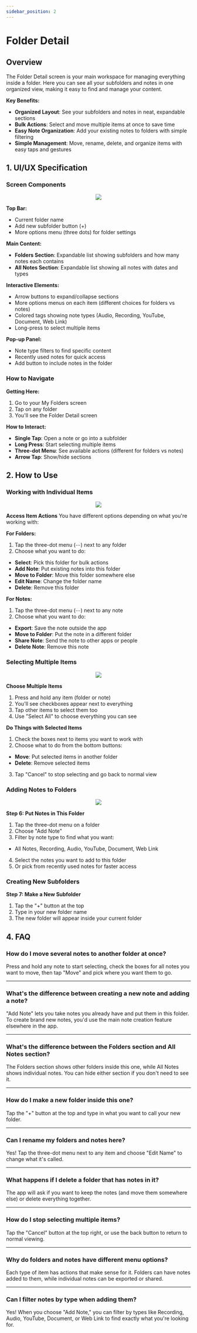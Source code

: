 ```yaml
---
sidebar_position: 2
---
```


# Folder Detail

## Overview

The Folder Detail screen is your main workspace for managing everything inside a folder. Here you can see all your subfolders and notes in one organized view, making it easy to find and manage your content.

**Key Benefits:**

- **Organized Layout**: See your subfolders and notes in neat, expandable sections
- **Bulk Actions**: Select and move multiple items at once to save time
- **Easy Note Organization**: Add your existing notes to folders with simple filtering
- **Simple Management**: Move, rename, delete, and organize items with easy taps and gestures

## 1. UI/UX Specification

### Screen Components

<p align="center">
<img src="https://pub-661d733d32f14d8684c7617d2f2e3372.r2.dev/docs/folderdetail_overview.png" />
<br/>
</p>

**Top Bar:**

- Current folder name
- Add new subfolder button (+)
- More options menu (three dots) for folder settings

**Main Content:**

- **Folders Section**: Expandable list showing subfolders and how many notes each contains
- **All Notes Section**: Expandable list showing all notes with dates and types

**Interactive Elements:**

- Arrow buttons to expand/collapse sections
- More options menus on each item (different choices for folders vs notes)
- Colored tags showing note types (Audio, Recording, YouTube, Document, Web Link)
- Long-press to select multiple items

**Pop-up Panel:**

- Note type filters to find specific content
- Recently used notes for quick access
- Add button to include notes in the folder

### How to Navigate

**Getting Here:**

1. Go to your My Folders screen
2. Tap on any folder
3. You'll see the Folder Detail screen

**How to Interact:**

- **Single Tap**: Open a note or go into a subfolder
- **Long Press**: Start selecting multiple items
- **Three-dot Menu**: See available actions (different for folders vs notes)
- **Arrow Tap**: Show/hide sections

## 2. How to Use

### Working with Individual Items

<p align="center">
<img src="https://pub-661d733d32f14d8684c7617d2f2e3372.r2.dev/docs/folderdetail_foldermoreoption.png" />
</p>

**Access Item Actions**
You have different options depending on what you're working with:

**For Folders:**

1. Tap the three-dot menu (⋯) next to any folder
2. Choose what you want to do:

- **Select**: Pick this folder for bulk actions
- **Add Note**: Put existing notes into this folder
- **Move to Folder**: Move this folder somewhere else
- **Edit Name**: Change the folder name
- **Delete**: Remove this folder

**For Notes:**

1. Tap the three-dot menu (⋯) next to any note
2. Choose what you want to do:

- **Export**: Save the note outside the app
- **Move to Folder**: Put the note in a different folder
- **Share Note**: Send the note to other apps or people
- **Delete Note**: Remove this note

### Selecting Multiple Items

<p align="center">
<img src="https://pub-661d733d32f14d8684c7617d2f2e3372.r2.dev/docs/folderdetail_multiselect.png" />
</p>

**Choose Multiple Items**

1. Press and hold any item (folder or note)
2. You'll see checkboxes appear next to everything
3. Tap other items to select them too
4. Use "Select All" to choose everything you can see

**Do Things with Selected Items**

1. Check the boxes next to items you want to work with
2. Choose what to do from the bottom buttons:

- **Move**: Put selected items in another folder
- **Delete**: Remove selected items

3. Tap "Cancel" to stop selecting and go back to normal view

### Adding Notes to Folders

<p align="center">
<img src="https://pub-661d733d32f14d8684c7617d2f2e3372.r2.dev/docs/folderdetail_addnote.png" />
<br/>
</p>

**Step 6: Put Notes in This Folder**

1. Tap the three-dot menu on a folder
2. Choose "Add Note"
3. Filter by note type to find what you want:

- All Notes, Recording, Audio, YouTube, Document, Web Link

4. Select the notes you want to add to this folder
5. Or pick from recently used notes for faster access

### Creating New Subfolders

**Step 7: Make a New Subfolder**

1. Tap the "+" button at the top
2. Type in your new folder name
3. The new folder will appear inside your current folder

## 4. FAQ
### How do I move several notes to another folder at once?

Press and hold any note to start selecting, check the boxes for all notes you want to move, then tap "Move" and pick where you want them to go.

---

### What's the difference between creating a new note and adding a note?

"Add Note" lets you take notes you already have and put them in this folder. To create brand new notes, you'd use the main note creation feature elsewhere in the app.

---

### What's the difference between the Folders section and All Notes section?

The Folders section shows other folders inside this one, while All Notes shows individual notes. You can hide either section if you don't need to see it.

---

### How do I make a new folder inside this one?

Tap the "+" button at the top and type in what you want to call your new folder.

---

### Can I rename my folders and notes here?

Yes! Tap the three-dot menu next to any item and choose "Edit Name" to change what it's called.

---

### What happens if I delete a folder that has notes in it?

The app will ask if you want to keep the notes (and move them somewhere else) or delete everything together.

---

### How do I stop selecting multiple items?

Tap the "Cancel" button at the top right, or use the back button to return to normal viewing.

---

### Why do folders and notes have different menu options?

Each type of item has actions that make sense for it. Folders can have notes added to them, while individual notes can be exported or shared.

---

### Can I filter notes by type when adding them?

Yes! When you choose "Add Note," you can filter by types like Recording, Audio, YouTube, Document, or Web Link to find exactly what you're looking for.
